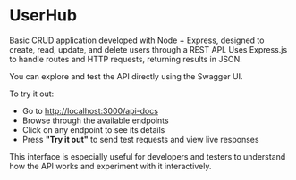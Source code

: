 # UserHub
Basic CRUD application developed with Node + Express, designed to create, read, update, and delete users through a REST API. Uses Express.js to handle routes and HTTP requests, returning results in JSON.

You can explore and test the API directly using the Swagger UI.

To try it out:
- Go to [http://localhost:3000/api-docs](http://localhost:3000/api-docs)
- Browse through the available endpoints
- Click on any endpoint to see its details
- Press **"Try it out"** to send test requests and view live responses

This interface is especially useful for developers and testers to understand how the API works and experiment with it interactively.
